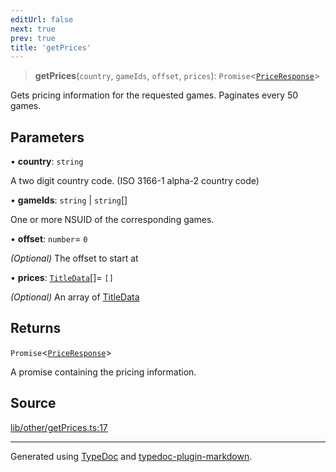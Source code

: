 ```yaml
---
editUrl: false
next: true
prev: true
title: 'getPrices'
---
```


> **getPrices**(`country`, `gameIds`, `offset`, `prices`): `Promise`\<[`PriceResponse`](../interfaces/PriceResponse.md)\>

Gets pricing information for the requested games. Paginates every 50 games.

## Parameters

• **country**: `string`

A two digit country code. (ISO 3166-1 alpha-2 country code)

• **gameIds**: `string` \| `string`[]

One or more NSUID of the corresponding games.

• **offset**: `number`= `0`

_(Optional)_ The offset to start at

• **prices**: [`TitleData`](../interfaces/TitleData.md)[]= `[]`

_(Optional)_ An array of [TitleData](../interfaces/TitleData.md)

## Returns

`Promise`\<[`PriceResponse`](../interfaces/PriceResponse.md)\>

A promise containing the pricing information.

## Source

[lib/other/getPrices.ts:17](https://github.com/favna/nintendo-switch-eshop/blob/27355e779102b48fc082af549592453043b2ac6e/src/lib/other/getPrices.ts#L17)

---

Generated using [TypeDoc](https://typedoc.org) and [typedoc-plugin-markdown](https://typedoc-plugin-markdown.org).
